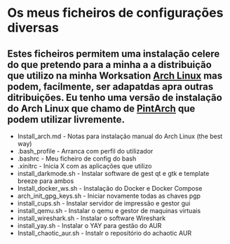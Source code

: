 # Os meus ficheiros de configurações diversas
## Estes ficheiros permitem uma instalação celere do que pretendo para a minha a a distribuição que utilizo na minha  Worksation [Arch Linux](https://archlinux.org) mas podem, facilmente, ser adapatdas apra outras ditribuições. Eu tenho uma versão de instalação do Arch Linux que chamo de [PintArch](https://github.com/dpnpinto/PintArch) que podem utilizar livremente.

- Install_arch.md - Notas para instalação manual do Arch Linux (the best way)
- .bash_profile - Arranca com perfil do utilizador
- .bashrc - Meu ficheiro de config do bash
- .xinitrc - Inicia X com as aplicações que utilizo
- install_darkmode.sh - Instalar software de gest qt e gtk e template breeze para ambos
- Install_docker_ws.sh - Instalação do Docker e Docker Compose
- arch_init_gpg_keys.sh - Iniciar novamente todas as chaves pgp
- install_cups.sh - Instalar servidor de impressão e gestor gui
- install_qemu.sh - Instalar o qemu e gestor de maquinas virtuais
- install_wireshark.sh - Instalar o software Wireshark
- install_yay.sh - Instalar o YAY para gestão do AUR
- Install_chaotic_aur.sh - Instalr o repositório do achaotic AUR
